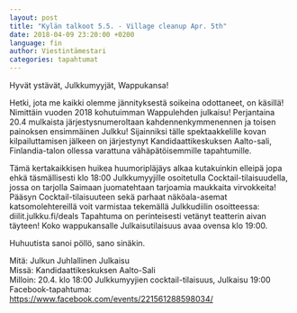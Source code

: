 ```yaml
---
layout: post
title: "Kylän talkoot 5.5. - Village cleanup Apr. 5th"
date: 2018-04-09 23:20:00 +0200
language: fin
author: Viestintämestari
categories: tapahtumat
---
```

Hyvät ystävät, Julkkumyyjät, Wappukansa!

Hetki, jota me kaikki olemme jännityksestä soikeina odottaneet, on käsillä! Nimittäin vuoden 2018 kohutuimman Wappulehden julkaisu! Perjantaina 20.4 mulkaista järjestysnumeroltaan kahdennenkymmenennen ja toisen painoksen ensimmäinen Julkku! Sijainniksi tälle spektaakkelille kovan kilpailuttamisen jälkeen on järjestynyt Kandidaattikeskuksen Aalto-sali, Finlandia-talon ollessa varattuna vähäpätöisemmille tapahtumille.

Tämä kertakaikkisen huikea huumoripläjäys alkaa kutakuinkin elleipä jopa ehkä täsmällisesti klo 18:00 Julkkumyyjille osoitetulla Cocktail-tilaisuudella, jossa on tarjolla Saimaan juomatehtaan tarjoamia maukkaita virvokkeita! Pääsyn Cocktail-tilaisuuteen sekä parhaat näköala-asemat katsomolehtereillä voit varmistaa tekemällä Julkkudiilin osoitteessa: diilit.julkku.fi/deals Tapahtuma on perinteisesti vetänyt teatterin aivan täyteen! Koko wappukansalle Julkaisutilaisuus avaa ovensa klo 19:00.

Huhuutista sanoi pöllö, sano sinäkin.

Mitä: Julkun Juhlallinen Julkaisu<br>
Missä: Kandidaattikeskuksen Aalto-Sali<br>
Milloin: 20.4. klo 18:00 Julkkumyyjien cocktail-tilaisuus, Julkaisu 19:00<br>
Facebook-tapahtuma: <https://www.facebook.com/events/221561288598034/>